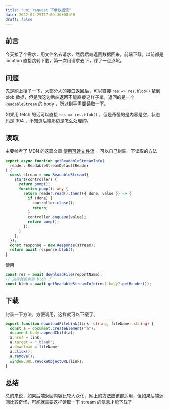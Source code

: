```yaml
---
title: "umi request 下载数据流"
date: 2022-04-29T17:09:30+08:00
draft: false
---
```


## 前言

今天接了个需求，用文件名去请求，然后后端返回数据回来，前端下载。以前都是 location 直接跳转下载，第一次用请求去下，踩了一点点坑。

## 问题

先是网上搜了一下，大部分人的接口返回后，可以直接 `res => res.blob()` 拿到 blob 数据，但是我这边后端返回不能直接这样子拿，返回的是一个 `ReadableStream` 的 body ，所以到手需要读取一下。

如果用 fetch 的话可以直接 `res => res.blob()` ，但是奇怪的是内容是空，状态码是 304 ，不知道后端那边是怎么处理的。

## 读取

主要参考了 MDN 的这篇文章 [使用可读文件流](https://developer.mozilla.org/zh-CN/docs/Web/API/Streams_API/Using_readable_streams) 。可以自己封装一下读取的方法

```ts
export async function getReadableStreamInfo(
  reader: ReadableStreamDefaultReader
) {
  const stream = new ReadableStream({
    start(controller) {
      return pump();
      function pump(): any {
        return reader.read().then(({ done, value }) => {
          if (done) {
            controller.close();
            return;
          }
          controller.enqueue(value);
          return pump();
        });
      }
    },
  });
  const response = new Response(stream);
  return await response.blob();
}
```

使用

```ts
const res = await downloadFile(reportName);
// 这样就能拿到 blob 了
const blob = await getReadableStreamInfo(res?.body?.getReader());
```

## 下载

封装一下方法，方便调用，这样就可以下载了。

```ts
export function downloadFileLink(link: string, fileName: string) {
  const a = document.createElement("a");
  document.body.appendChild(a);
  a.href = link;
  a.target = "_blank";
  a.download = fileName;
  a.click();
  a.remove();
  window.URL.revokeObjectURL(link);
}
```

## 总结

总的来说，如果后端返回内容比较大众化，网上的方法应该都适用，但如果后端返回比较奇怪，可能就需要这样读取一下 stream 的信息才能下载了
